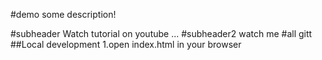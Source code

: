 #demo
some description!

#subheader
Watch tutorial on youtube ...
#subheader2
watch me 
#all
gitt
##Local development
1.open index.html in your browser